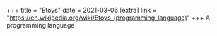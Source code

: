 +++
title = "Etoys"
date = 2021-03-06
[extra]
link = "https://en.wikipedia.org/wiki/Etoys_(programming_language)"
+++
A programming language

